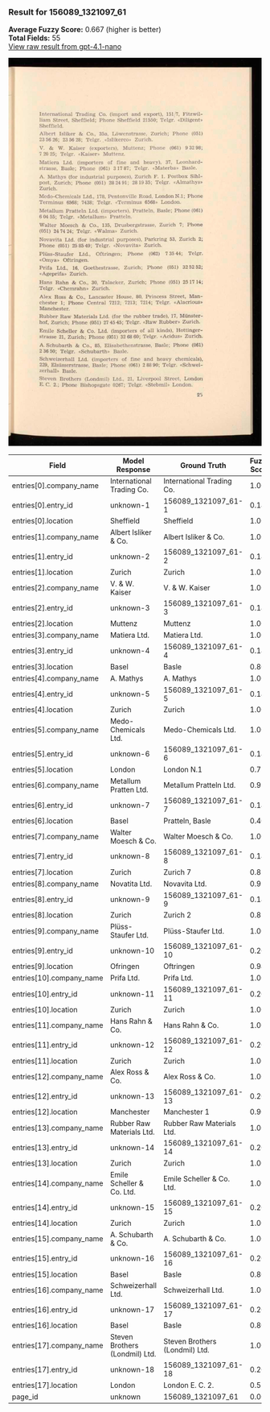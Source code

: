 ### Result for 156089_1321097_61
**Average Fuzzy Score:** 0.667 (higher is better)<br>
**Total Fields:** 55<br>
[View raw result from gpt-4.1-nano](https://github.com/RISE-UNIBAS/humanities_data_benchmark/blob/main/results/2025-10-28/T0345/request_T0345_156089_1321097_61.json)

<img src="https://github.com/RISE-UNIBAS/humanities_data_benchmark/blob/main/benchmarks/company_lists/images/156089_1321097_61.jpg?raw=true" alt="156089_1321097_61" width="600px">

| Field | Model Response | Ground Truth | Fuzzy Score | Match |
|-------|----------------|--------------|-------------|-------|
| entries[0].company_name | International Trading Co. | International Trading Co. | 1.000 | ✅ |
| entries[0].entry_id | unknown-1 | 156089_1321097_61-1 | 0.143 | ❌ |
| entries[0].location | Sheffield | Sheffield | 1.000 | ✅ |
| entries[1].company_name | Albert Isliker & Co. | Albert Isliker & Co. | 1.000 | ✅ |
| entries[1].entry_id | unknown-2 | 156089_1321097_61-2 | 0.143 | ❌ |
| entries[1].location | Zurich | Zurich | 1.000 | ✅ |
| entries[2].company_name | V. & W. Kaiser | V. & W. Kaiser | 1.000 | ✅ |
| entries[2].entry_id | unknown-3 | 156089_1321097_61-3 | 0.143 | ❌ |
| entries[2].location | Muttenz | Muttenz | 1.000 | ✅ |
| entries[3].company_name | Matiera Ltd. | Matiera Ltd. | 1.000 | ✅ |
| entries[3].entry_id | unknown-4 | 156089_1321097_61-4 | 0.143 | ❌ |
| entries[3].location | Basel | Basle | 0.800 | ❌ |
| entries[4].company_name | A. Mathys | A. Mathys | 1.000 | ✅ |
| entries[4].entry_id | unknown-5 | 156089_1321097_61-5 | 0.143 | ❌ |
| entries[4].location | Zurich | Zurich | 1.000 | ✅ |
| entries[5].company_name | Medo-Chemicals Ltd. | Medo-Chemicals Ltd. | 1.000 | ✅ |
| entries[5].entry_id | unknown-6 | 156089_1321097_61-6 | 0.143 | ❌ |
| entries[5].location | London | London N.1 | 0.750 | ❌ |
| entries[6].company_name | Metallum Pratten Ltd. | Metallum Pratteln Ltd. | 0.977 | ✅ |
| entries[6].entry_id | unknown-7 | 156089_1321097_61-7 | 0.143 | ❌ |
| entries[6].location | Basel | Pratteln, Basle | 0.400 | ❌ |
| entries[7].company_name | Walter Moesch & Co. | Walter Moesch & Co. | 1.000 | ✅ |
| entries[7].entry_id | unknown-8 | 156089_1321097_61-8 | 0.143 | ❌ |
| entries[7].location | Zurich | Zurich 7 | 0.857 | ❌ |
| entries[8].company_name | Novatita Ltd. | Novavita Ltd. | 0.923 | ✅ |
| entries[8].entry_id | unknown-9 | 156089_1321097_61-9 | 0.143 | ❌ |
| entries[8].location | Zurich | Zurich 2 | 0.857 | ❌ |
| entries[9].company_name | Plüss-Staufer Ltd. | Plüss-Staufer Ltd. | 1.000 | ✅ |
| entries[9].entry_id | unknown-10 | 156089_1321097_61-10 | 0.200 | ❌ |
| entries[9].location | Ofringen | Oftringen | 0.941 | ✅ |
| entries[10].company_name | Prifa Ltd. | Prifa Ltd. | 1.000 | ✅ |
| entries[10].entry_id | unknown-11 | 156089_1321097_61-11 | 0.200 | ❌ |
| entries[10].location | Zurich | Zurich | 1.000 | ✅ |
| entries[11].company_name | Hans Rahn & Co. | Hans Rahn & Co. | 1.000 | ✅ |
| entries[11].entry_id | unknown-12 | 156089_1321097_61-12 | 0.200 | ❌ |
| entries[11].location | Zurich | Zurich | 1.000 | ✅ |
| entries[12].company_name | Alex Ross & Co. | Alex Ross & Co. | 1.000 | ✅ |
| entries[12].entry_id | unknown-13 | 156089_1321097_61-13 | 0.200 | ❌ |
| entries[12].location | Manchester | Manchester 1 | 0.909 | ❌ |
| entries[13].company_name | Rubber Raw Materials Ltd. | Rubber Raw Materials Ltd. | 1.000 | ✅ |
| entries[13].entry_id | unknown-14 | 156089_1321097_61-14 | 0.200 | ❌ |
| entries[13].location | Zurich | Zurich | 1.000 | ✅ |
| entries[14].company_name | Emile Scheller & Co. Ltd. | Emile Scheller & Co. Ltd. | 1.000 | ✅ |
| entries[14].entry_id | unknown-15 | 156089_1321097_61-15 | 0.200 | ❌ |
| entries[14].location | Zurich | Zurich | 1.000 | ✅ |
| entries[15].company_name | A. Schubarth & Co. | A. Schubarth & Co. | 1.000 | ✅ |
| entries[15].entry_id | unknown-16 | 156089_1321097_61-16 | 0.200 | ❌ |
| entries[15].location | Basel | Basle | 0.800 | ❌ |
| entries[16].company_name | Schweizerhall Ltd. | Schweizerhall Ltd. | 1.000 | ✅ |
| entries[16].entry_id | unknown-17 | 156089_1321097_61-17 | 0.200 | ❌ |
| entries[16].location | Basel | Basle | 0.800 | ❌ |
| entries[17].company_name | Steven Brothers (Londmil) Ltd. | Steven Brothers (Londmil) Ltd. | 1.000 | ✅ |
| entries[17].entry_id | unknown-18 | 156089_1321097_61-18 | 0.200 | ❌ |
| entries[17].location | London | London E. C. 2. | 0.571 | ❌ |
| page_id | unknown | 156089_1321097_61 | 0.000 | ❌ |
